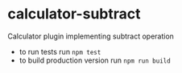 # calculator-subtract
Calculator plugin implementing subtract operation

- to run tests run `npm test`
- to build production version run `npm run build`
